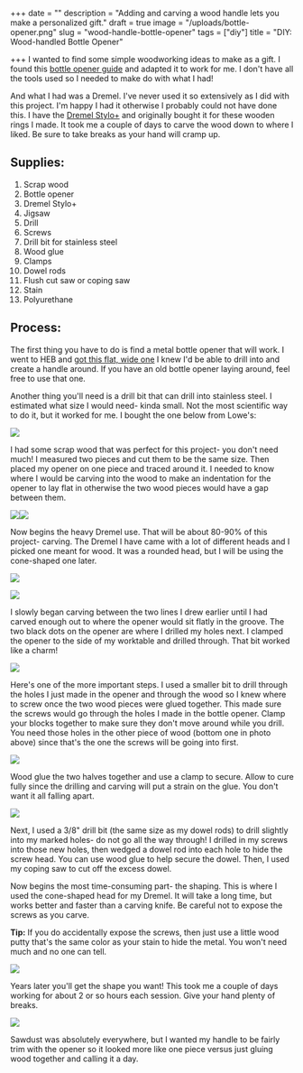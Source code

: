 +++
date = ""
description = "Adding and carving a wood handle lets you make a personalized gift."
draft = true
image = "/uploads/bottle-opener.png"
slug = "wood-handle-bottle-opener"
tags = ["diy"]
title = "DIY: Wood-handled Bottle Opener"

+++
I wanted to find some simple woodworking ideas to make as a gift. I found this [bottle opener guide](https://www.wwgoa.com/article/how-to-make-a-wood-handled-bottle-opener/) and adapted it to work for me. I don't have all the tools used so I needed to make do with what I had!

And what I had was a Dremel. I've never used it so extensively as I did with this project. I'm happy I had it otherwise I probably could not have done this. I have the [Dremel Stylo+](https://www.amazon.com/gp/product/B077Y86FKJ/ref=as_li_qf_asin_il_tl?ie=UTF8&tag=codybear0e-20&creative=9325&linkCode=as2&creativeASIN=B077Y86FKJ&linkId=29fecb7a6b7a887fcb2d7213a6c0deec) and originally bought it for these wooden rings I made. It took me a couple of days to carve the wood down to where I liked. Be sure to take breaks as your hand will cramp up.

## Supplies:

 1. Scrap wood
 2. Bottle opener
 3. Dremel Stylo+
 4. Jigsaw
 5. Drill
 6. Screws
 7. Drill bit for stainless steel
 8. Wood glue
 9. Clamps
10. Dowel rods
11. Flush cut saw or coping saw
12. Stain
13. Polyurethane

## Process:

The first thing you have to do is find a metal bottle opener that will work. I went to HEB and [got this flat, wide one](https://www.heb.com/product-detail/true-trueblade-bottle-opener-each/1996975) I knew I'd be able to drill into and create a handle around. If you have an old bottle opener laying around, feel free to use that one.

Another thing you'll need is a drill bit that can drill into stainless steel. I estimated what size I would need- kinda small. Not the most scientific way to do it, but it worked for me. I bought the one below from Lowe's:

![](/uploads/bottle_opener_6.jpg)

I had some scrap wood that was perfect for this project- you don't need much! I measured two pieces and cut them to be the same size. Then placed my opener on one piece and traced around it. I needed to know where I would be carving into the wood to make an indentation for the opener to lay flat in otherwise the two wood pieces would have a gap between them.

![](/uploads/bottle_opener.jpg)![](/uploads/bottle_opener_1.jpg)

Now begins the heavy Dremel use. That will be about 80-90% of this project- carving. The Dremel I have came with a lot of different heads and I picked one meant for wood. It was a rounded head, but I will be using the cone-shaped one later.

![](/uploads/bottle_opener_3.jpg)

![](/uploads/bottle_opener_5.jpg)

I slowly began carving between the two lines I drew earlier until I had carved enough out to where the opener would sit flatly in the groove. The two black dots on the opener are where I drilled my holes next. I clamped the opener to the side of my worktable and drilled through. That bit worked like a charm!

![](/uploads/bottle_opener_8.jpg)

Here's one of the more important steps. I used a smaller bit to drill through the holes I just made in the opener and through the wood so I knew where to screw once the two wood pieces were glued together. This made sure the screws would go through the holes I made in the bottle opener. Clamp your blocks together to make sure they don't move around while you drill. You need those holes in the other piece of wood (bottom one in photo above) since that's the one the screws will be going into first.

![](/uploads/bottle_opener_9.jpg)

Wood glue the two halves together and use a clamp to secure. Allow to cure fully since the drilling and carving will put a strain on the glue. You don't want it all falling apart.

![](/uploads/bottle_opener_10.jpg)

Next, I used a 3/8" drill bit (the same size as my dowel rods) to drill slightly into my marked holes- do not go all the way through! I drilled in my screws into those new holes, then wedged a dowel rod into each hole to hide the screw head. You can use wood glue to help secure the dowel. Then, I used my coping saw to cut off the excess dowel.

Now begins the most time-consuming part- the shaping. This is where I used the cone-shaped head for my Dremel. It will take a long time, but works better and faster than a carving knife. Be careful not to expose the screws as you carve.

**Tip:** If you do accidentally expose the screws, then just use a little wood putty that's the same color as your stain to hide the metal. You won't need much and no one can tell.

![](/uploads/carving-progress-bottle-opener.jpg)

Years later you'll get the shape you want! This took me a couple of days working for about 2 or so hours each session. Give your hand plenty of breaks.

![](/uploads/bottle_opener_11.jpg)

Sawdust was absolutely everywhere, but I wanted my handle to be fairly trim with the opener so it looked more like one piece versus just gluing wood together and calling it a day.